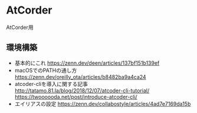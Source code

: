 # AtCorder
AtCorder用

## 環境構築
- 基本的にこれ
  https://zenn.dev/deen/articles/137bf151b139ef
- macOSでのPATHの通し方
  https://zenn.dev/oreilly_ota/articles/b8482ba9a4ca24
- atcoder-cliを導入に関する記事
  http://tatamo.81.la/blog/2018/12/07/atcoder-cli-tutorial/
  https://twoooooda.net/post/introduce-atcoder-cli/
- エイリアスの設定
  https://zenn.dev/collabostyle/articles/4ad7e7169da15b